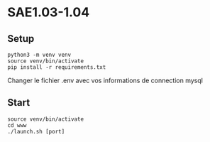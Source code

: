 # SAE1.03-1.04

## Setup
```
python3 -m venv venv
source venv/bin/activate
pip install -r requirements.txt 
```

Changer le fichier .env avec vos informations de connection mysql

## Start
```
source venv/bin/activate
cd www
./launch.sh [port]
```
